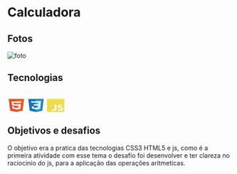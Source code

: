
# Calculadora

## Fotos
![foto](https://github.com/GustavoAca/FotosDeProjetos/blob/master/calculadora/calculadora)

## Tecnologias
<div style="display: inline_block"><br>
<img align="center" alt="Gu-HTML" height="30" width="40" src="https://raw.githubusercontent.com/devicons/devicon/master/icons/html5/html5-original.svg">
  <img align="center" alt="Gu-CSS" height="30" width="40" src="https://raw.githubusercontent.com/devicons/devicon/master/icons/css3/css3-original.svg">
  <img align="center" alt="Gu-Js" height="30" width="40" src="https://raw.githubusercontent.com/devicons/devicon/master/icons/javascript/javascript-plain.svg">
  </div>
  
  ## Objetivos e desafios
  
  O objetivo era a pratica das tecnologias CSS3 HTML5 e js, como é a primeira atividade com esse tema o desafio foi desenvolver e ter clareza no raciocinio do js, para a aplicação das operações aritmeticas.
  
